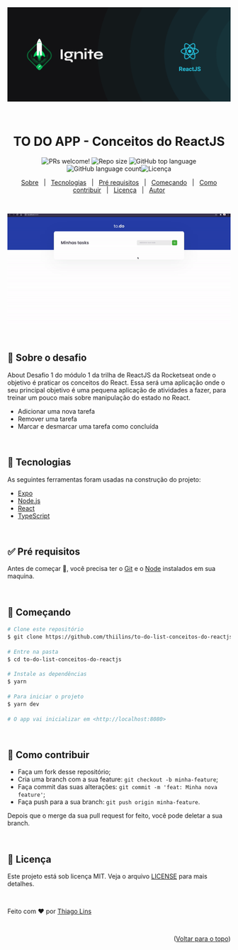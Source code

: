 <div align="center" id="top"> 
  <img src="./.github/banner-reactJS.png" alt="TO DO APP" />

 &#xa0;

</div>

<h1 align="center">TO DO APP - Conceitos do ReactJS </h1>

<p align="center">
  <img src="https://img.shields.io/static/v1?label=PRs&message=welcome&color=04D361&labelColor=000000?color=04D361&style=for-the-badge" alt="PRs welcome!" />
<img  alt="Repo size"  src="https://img.shields.io/github/repo-size/thiilins/to-do-list-conceitos-do-reactJS?color=04D361&style=for-the-badge">
<img  alt="GitHub top language"  src="https://img.shields.io/github/languages/top/thiilins/to-do-list-conceitos-do-reactJS?color=04d361&style=for-the-badge"> <img  alt="GitHub language count"  src="https://img.shields.io/github/languages/count/thiilins/to-do-list-conceitos-do-reactJS?color=04d361&style=for-the-badge"><img alt="Licença" src="https://img.shields.io/github/license/thiilins/to-do-list-conceitos-do-reactJS?color=04d361&style=for-the-badge">

  <!-- <img alt="Github issues" src="https://img.shields.io/github/issues/thiilins/to-do-list-conceitos-do-reactJS?color=04d361&style=for-the-badge" /> -->

  <!-- <img alt="Github forks" src="https://img.shields.io/github/forks/thiilins/to-do-list-conceitos-do-reactJS?color=04d361&style=for-the-badge" /> -->

  <!-- <img alt="Github stars" src="https://img.shields.io/github/stars/thiilins/to-do-list-conceitos-do-reactJS?color=04d361&style=for-the-badge" /> -->


</p>

<p align="center">
  <a href="#dart-sobre-o-desafio">Sobre</a> &#xa0; | &#xa0; 
   <a href="#rocket-tecnologias">Tecnologias</a> &#xa0; | &#xa0;
  <a href="#white_check_mark-pré-requesitos">Pré requisitos</a> &#xa0; | &#xa0;
  <a href="#checkered_flag-começando">Começando</a> &#xa0; | &#xa0;
  <a href="#thinking-como-contribuir">Como contribuir</a> &#xa0; | &#xa0;
  <a href="#memo-licença">Licença</a> &#xa0; | &#xa0;
  <a href="https://github.com/thiilins" target="_blank">Autor</a>
</p>
 
 &#xa0;

 <p align="center">
 <img src="./.github/app-preview.gif" alt="TO DO App" />
 </p>
<br>


## :dart: Sobre o desafio ##

About
Desafio 1 do módulo 1 da trilha de ReactJS da Rocketseat onde o objetivo é praticar os conceitos do React. Essa será uma aplicação onde o seu principal objetivo é uma pequena aplicação de atividades a fazer, para treinar um pouco mais sobre manipulação do estado no React.

- Adicionar uma nova tarefa
- Remover uma tarefa
- Marcar e desmarcar uma tarefa como concluída

&#xa0;

## :rocket: Tecnologias ##

As seguintes ferramentas foram usadas na construção do projeto:

- [Expo](https://expo.io/)
- [Node.js](https://nodejs.org/en/)
- [React](https://pt-br.reactjs.org/)
- [TypeScript](https://www.typescriptlang.org/)

&#xa0;

## :white_check_mark: Pré requisitos ##

Antes de começar :checkered_flag:, você precisa ter o [Git](https://git-scm.com) e o [Node](https://nodejs.org/en/) instalados em sua maquina.

&#xa0;

## :checkered_flag: Começando ##

```bash
# Clone este repositório
$ git clone https://github.com/thiilins/to-do-list-conceitos-do-reactjs

# Entre na pasta
$ cd to-do-list-conceitos-do-reactjs

# Instale as dependências
$ yarn

# Para iniciar o projeto
$ yarn dev

# O app vai inicializar em <http://localhost:8080>
```
&#xa0;


## :thinking: Como contribuir

- Faça um fork desse repositório;
- Cria uma branch com a sua feature: `git checkout -b minha-feature`;
- Faça commit das suas alterações: `git commit -m 'feat: Minha nova feature'`;
- Faça push para a sua branch: `git push origin minha-feature`.

Depois que o merge da sua pull request for feito, você pode deletar a sua branch.

&#xa0;

## :memo: Licença ##

Este projeto está sob licença MIT. Veja o arquivo [LICENSE](LICENSE.md) para mais detalhes.

&#xa0;

Feito com :heart: por <a href="https://github.com/thiilins" target="_blank">Thiago Lins</a>

&#xa0;


<p align="right">(<a href="#top">Voltar para o topo</a>)</p>
